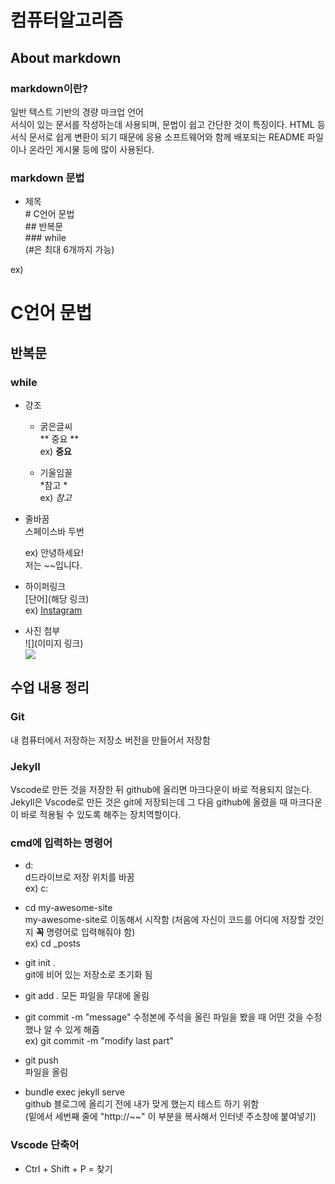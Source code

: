 # 컴퓨터알고리즘

## About markdown

### **markdown이란?**
일반 텍스트 기반의 경량 마크업 언어  
서식이 있는 문서를 작성하는데 사용되며, 문법이 쉽고 간단한 것이 특징이다. HTML 등 서식 문서로 쉽게 변환이 되기 때문에 응용 소프트웨어와 함께 배포되는 README 파일이나 온라인 게시물 등에 많이 사용된다.

### **markdown 문법**

* 제목      
      # C언어 문법  
      ## 반복문  
      ### while  
(#은 최대 6개까지 가능)  

ex) 
# C언어 문법
## 반복문
### while  
  

* 강조    
  - 굵은글씨  
   ** 중요 **   
   ex) **중요**

  - 기울임꼴  
    *참고 *  
    ex) *참고*

* 줄바꿈  
   스페이스바 두번  
     
   ex) 안녕하세요!  
   저는 ~~입니다.

* 하이퍼링크  
  [단어](해당 링크)  
  ex) [Instagram](https://www.instagram.com/?hl=ko)
* 사진 첨부  
  ![](이미지 링크)  
   ![](https://search.pstatic.net/common/?src=http%3A%2F%2Fblogfiles.naver.net%2FMjAyMjAzMDZfMTkz%2FMDAxNjQ2NTQxMjYwMjky.6Ek3pZjYi9sN7wAZRnjyO0_n7mAC5SPywl3CiBIc-cAg.-I2pUh_E7vvz6E4xcAHQUFItyqX9TqpYF8x20ePvgA0g.JPEG.aram627%2FIMG_0294.jpg&type=a340)
  

## 수업 내용 정리  

### **Git**
내 컴퓨터에서 저장하는 저장소
버전을 만들어서 저장함

### **Jekyll**
Vscode로 만든 것을 저장한 뒤 github에 올리면 마크다운이 바로 적용되지 않는다. Jekyll은 Vscode로 만든 것은 git에 저장되는데 그 다음 github에 올렸을 때 마크다운이 바로 적용될 수 있도록 해주는 장치역할이다.

### **cmd에 입력하는 명령어**
* d:  
  d드라이브로 저장 위치를 바꿈  
  ex) c:  

* cd my-awesome-site  
  my-awesome-site로 이동해서 시작함 (처음에 자신이 코드를 어디에 저장할 것인지 **꼭** 명령어로 입력해줘야 함)  
  ex) cd _posts  

* git init .  
  git에 비어 있는 저장소로 초기화 됨  

* git add .
  모든 파일을 무대에 올림

* git commit -m "message"
  수정본에 주석을 올린 파일을 봤을 때 어떤 것을 수정했나 알 수 있게 해줌  
  ex) git commit -m "modify last part"  

* git push  
  파일을 올림

* bundle exec jekyll serve  
  github 블로그에 올리기 전에 내가 맞게 했는지 테스트 하기 위함  
  (밑에서 세번째 줄에 "http://~~" 이 부분을 복사해서 인터넷 주소창에 붙여넣기)  

### Vscode 단축어

* Ctrl + Shift + P = 찾기


    